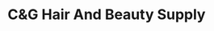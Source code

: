 ---
title: "C&G Hair And Beauty Supply"
url: /kent/candg-hair-and-beauty-supply/
shop: hairdresser supply
---